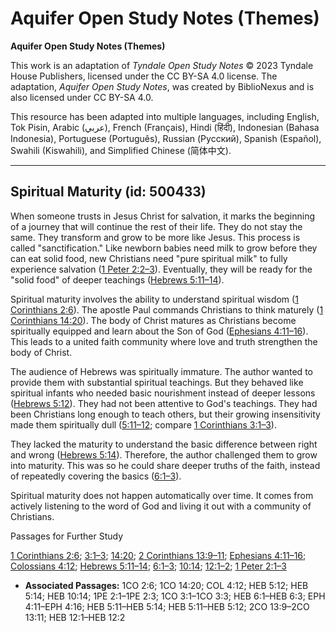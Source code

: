# Aquifer Open Study Notes (Themes)

**Aquifer Open Study Notes (Themes)**

This work is an adaptation of *Tyndale Open Study Notes* © 2023 Tyndale House Publishers, licensed under the CC BY\-SA 4\.0 license. The adaptation, *Aquifer Open Study Notes*, was created by BiblioNexus and is also licensed under CC BY\-SA 4\.0\.

This resource has been adapted into multiple languages, including English, Tok Pisin, Arabic (عربي), French (Français), Hindi (हिंदी), Indonesian (Bahasa Indonesia), Portuguese (Português), Russian (Русский), Spanish (Español), Swahili (Kiswahili), and Simplified Chinese (简体中文).



--------------------------------

## Spiritual Maturity (id: 500433)

When someone trusts in Jesus Christ for salvation, it marks the beginning of a journey that will continue the rest of their life. They do not stay the same. They transform and grow to be more like Jesus. This process is called "sanctification." Like newborn babies need milk to grow before they can eat solid food, new Christians need "pure spiritual milk" to fully experience salvation ([1 Peter 2:2–3](https://ref.ly/1Pet2:1-1Pet2:3)). Eventually, they will be ready for the "solid food" of deeper teachings ([Hebrews 5:11–14](https://ref.ly/Heb5:11-Heb5:14)).

Spiritual maturity involves the ability to understand spiritual wisdom ([1 Corinthians 2:6](https://ref.ly/1Cor2:6)). The apostle Paul commands Christians to think maturely ([1 Corinthians 14:20](https://ref.ly/1Cor14:20)). The body of Christ matures as Christians become spiritually equipped and learn about the Son of God ([Ephesians 4:11–16](https://ref.ly/Eph4:11-Eph4:16)). This leads to a united faith community where love and truth strengthen the body of Christ.

The audience of Hebrews was spiritually immature. The author wanted to provide them with substantial spiritual teachings. But they behaved like spiritual infants who needed basic nourishment instead of deeper lessons ([Hebrews 5:12](https://ref.ly/Heb5:12)). They had not been attentive to God's teachings. They had been Christians long enough to teach others, but their growing insensitivity made them spiritually dull ([5:11–12](https://ref.ly/Heb5:11-Heb5:12); compare [1 Corinthians 3:1–3](https://ref.ly/1Cor3:1-1Cor3:3)). 

They lacked the maturity to understand the basic difference between right and wrong ([Hebrews 5:14](https://ref.ly/Heb5:14)). Therefore, the author challenged them to grow into maturity. This was so he could share deeper truths of the faith, instead of repeatedly covering the basics ([6:1–3](https://ref.ly/Heb6:1-Heb6:3)).

Spiritual maturity does not happen automatically over time. It comes from actively listening to the word of God and living it out with a community of Christians.

Passages for Further Study

[1 Corinthians 2:6](https://ref.ly/1Cor2:6); [3:1–3](https://ref.ly/1Cor3:1-1Cor3:3); [14:20](https://ref.ly/1Cor14:20); [2 Corinthians 13:9–11](https://ref.ly/2Cor13:9-2Cor13:11); [Ephesians 4:11–16](https://ref.ly/Eph4:11-Eph4:16); [Colossians 4:12](https://ref.ly/Col4:12); [Hebrews 5:11–14](https://ref.ly/Heb5:11-Heb5:14); [6:1–3](https://ref.ly/Heb6:1-Heb6:3); [10:14](https://ref.ly/Heb10:14); [12:1–2](https://ref.ly/Heb12:1-Heb12:2); [1 Peter 2:1–3](https://ref.ly/1Pet2:1-1Pet2:3)

* **Associated Passages:** 1CO 2:6; 1CO 14:20; COL 4:12; HEB 5:12; HEB 5:14; HEB 10:14; 1PE 2:1–1PE 2:3; 1CO 3:1–1CO 3:3; HEB 6:1–HEB 6:3; EPH 4:11–EPH 4:16; HEB 5:11–HEB 5:14; HEB 5:11–HEB 5:12; 2CO 13:9–2CO 13:11; HEB 12:1–HEB 12:2

